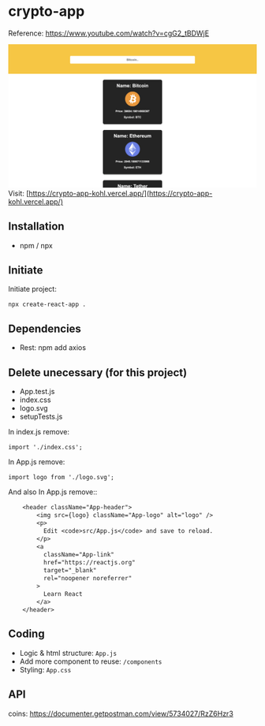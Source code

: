 # crypto-app

Reference: https://www.youtube.com/watch?v=cgG2_tBDWjE

![Web Example](/assets/web.png)
Visit: [https://crypto-app-kohl.vercel.app/](https://crypto-app-kohl.vercel.app/)

## Installation
- npm / npx

## Initiate

Initiate project:
```
npx create-react-app .
```

## Dependencies
- Rest: npm add axios

## Delete unecessary (for this project)
- App.test.js
- index.css
- logo.svg
- setupTests.js

In index.js remove:
```
import './index.css';
```

In App.js remove:
```
import logo from './logo.svg';
```

And also In App.js remove::
```
    <header className="App-header">
        <img src={logo} className="App-logo" alt="logo" />
        <p>
          Edit <code>src/App.js</code> and save to reload.
        </p>
        <a
          className="App-link"
          href="https://reactjs.org"
          target="_blank"
          rel="noopener noreferrer"
        >
          Learn React
        </a>
    </header>
```

## Coding
- Logic & html structure: `App.js`
- Add more component to reuse: `/components`
- Styling: `App.css`

## API

coins: https://documenter.getpostman.com/view/5734027/RzZ6Hzr3

